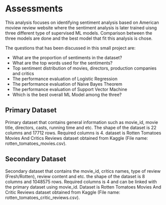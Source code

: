 # Assessments

This analysis focuses on identifying sentiment analysis based on American moview review website where the sentiment analysis is later trained uisng three different type of supervised ML models. Comparison between the three models are done and the best model that fit this analysis is chose.

The questions that has been discussed in this small project are:
- What are the proportion of sentiments in the dataset?
- What are the top words used for the sentiments?
- Top sentiment distribution of movies, directors, production companies and critics
- The performance evaluation of Logistic Regression
- The performance evaluation of Naive Bayes Theorem
- The performance evaluation of Support Vector Machine
- Which is the best overall ML Model among the three?

## Primary Dataset
Primary dataset that contains general information such as movie_id, movie title, directors, casts, running time and etc. The shape of the dataset is 22 columns and 17712 rows. Required columns is 4. dataset is Rotten Tomatoes Movies And Critics Reviews dataset obtained from Kaggle (File name: rotten_tomatoes_movies.csv).

## Secondary Dataset
Secondary dataset that contains the movie_id, critics names, type of review (Fresh/Rotten), review content and etc. the shape of the dataset is 8 columns and 1048575 rows. Required columns is 4 and can be linked with the primary dataset using movie_id. Dataset is Rotten Tomatoes Movies And Critic Reviews dataset obtained from Kaggle (File name: rotten_tomatoes_critic_reviews.csv).


